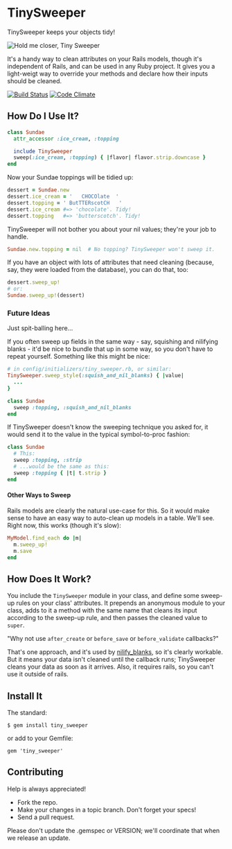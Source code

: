 # TinySweeper

TinySweeper keeps your objects tidy!

![Hold me closer, Tiny Sweeper](https://github.com/ContinuityControl/tiny_sweeper/raw/master/tiny-sweeper.png)

It's a handy way to clean attributes on your Rails models, though it's independent of Rails, and can be used in any Ruby project. It gives you a light-weigt way to override your methods and declare how their inputs should be cleaned.

[![Build Status](https://travis-ci.org/ContinuityControl/tiny_sweeper.png?branch=master)](https://travis-ci.org/ContinuityControl/tiny_sweeper)
[![Code Climate](https://codeclimate.com/github/ContinuityControl/tiny_sweeper/badges/gpa.svg)](https://codeclimate.com/github/ContinuityControl/tiny_sweeper)

## How Do I Use It?

```ruby
class Sundae
  attr_accessor :ice_cream, :topping

  include TinySweeper
  sweep(:ice_cream, :topping) { |flavor| flavor.strip.downcase }
end
```

Now your Sundae toppings will be tidied up:

```ruby
dessert = Sundae.new
dessert.ice_cream = '   CHOCOlate  '
dessert.topping = ' ButTTERscotCH   '
dessert.ice_cream #=> 'chocolate'. Tidy!
dessert.topping   #=> 'butterscotch'. Tidy!
```

TinySweeper will not bother you about your nil values; they're your job to handle.

```ruby
Sundae.new.topping = nil  # No topping? TinySweeper won't sweep it.
```

If you have an object with lots of attributes that need cleaning (because, say, they were loaded from the database), you can do that, too:

```ruby
dessert.sweep_up!
# or:
Sundae.sweep_up!(dessert)
```

### Future Ideas

Just spit-balling here...

If you often sweep up fields in the same way - say, squishing and nilifying blanks - it'd be nice to bundle that up in some way, so you don't have to repeat yourself. Something like this might be nice:

```ruby
# in config/initializers/tiny_sweeper.rb, or similar:
TinySweeper.sweep_style(:squish_and_nil_blanks) { |value|
  ...
}

class Sundae
  sweep :topping, :squish_and_nil_blanks
end
```

If TinySweeper doesn't know the sweeping technique you asked for, it would send it to the value in the typical symbol-to-proc fashion:

```ruby
class Sundae
  # This:
  sweep :topping, :strip
  # ...would be the same as this:
  sweep :topping { |t| t.strip }
end
```

#### Other Ways to Sweep

Rails models are clearly the natural use-case for this. So it would make sense to have an easy way to auto-clean up models in a table. We'll see. Right now, this works (though it's slow):

```ruby
MyModel.find_each do |m|
  m.sweep_up!
  m.save
end
```

## How Does It Work?

You include the `TinySweeper` module in your class, and define some sweep-up rules on your class' attributes. It prepends an anonymous module to your class, adds to it a method with the same name that cleans its input according to the sweep-up rule, and then passes the cleaned value to `super`.

"Why not use `after_create` or `before_save` or `before_validate` callbacks?"

That's one approach, and it's used by [nilify_blanks](https://github.com/rubiety/nilify_blanks), so it's clearly workable. But it means your data isn't cleaned until the callback runs; TinySweeper cleans your data as soon as it arrives. Also, it requires rails, so you can't use it outside of rails.

## Install It

The standard:

```
$ gem install tiny_sweeper
```

or add to your Gemfile:

```
gem 'tiny_sweeper'
```

## Contributing

Help is always appreciated!

* Fork the repo.
* Make your changes in a topic branch. Don't forget your specs!
* Send a pull request.

Please don't update the .gemspec or VERSION; we'll coordinate that when we release an update.
